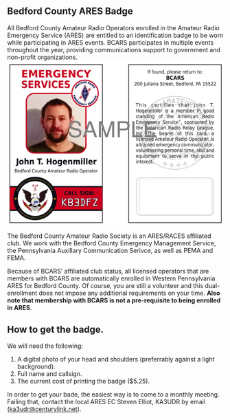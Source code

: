 ## Bedford County ARES Badge

All Bedford County Amateur Radio Operators enrolled in the Amateur Radio Emergency Service \(ARES\) are entitled to an identification badge to be worn while participating in ARES events. BCARS participates in multiple events throughout the year, providing communications support to government and non-profit organizations.![](/assets/badge.png)

The Bedford County Amateur Radio Society is an ARES/RACES affiliated club. We work with the Bedford County Emergency Management Service, the Pennsylvania Auxillary Communication Serivce, as well as PEMA and FEMA.

Because of BCARS’ affiliated club status, all licensed operators that are members with BCARS are automatically enrolled in Western Pennsylvania ARES for Bedford County.  Of course, you are still a volunteer and this dual-enrollment does not impose any additional requirements on your time.  **Also note that membership with BCARS is not a pre-requisite to being enrolled in ARES**.

## How to get the badge.

We will need the following:

1. A digital photo of your head and shoulders \(preferrably against a light background\).
2. Full name and callsign.
3. The current cost of printing the badge \($5.25\).

In order to get your bade, the easiest way is to come to a monthly meeting.  Failing that, contact the local ARES EC Steven Elliot, KA3UDR by email \([ka3udr@centurylink.net](mailto:ka3udr@centurylink.net)\).

